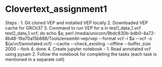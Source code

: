 ﻿# Clovertext_assignment1

Steps :
    1. Git cloned VEP and installed VEP locally
    2. Downloaded VEP cache for GRCh37
    3. Command to run VEP
       for a in test1_data_1.vcf test2_data_1.vcf; do echo $a; perl /media/unicorn/9bdc830b-bdb0-4a72-8b48-19a70a15b888/Tools/ensembl-vep/vep --format vcf -i $a --vcf -o ${a/vcf/annotated.vcf} --cache --check_existing --offline --buffer_size 2000 --fork 4; done
    4. Create jupyter notebook -
        1. Read annotated vcf using pysam
        2. Follow the notebook for completing the tasks (each task is mentioned in a separate cell)
